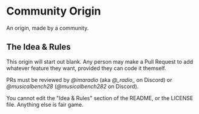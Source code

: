 # Community Origin
An origin, made by a community.

## The Idea & Rules
This origin will start out blank. Any person may make a Pull Request to add whatever feature they want, provided they can code it themself.

PRs must be reviewed by _@imaradio_ (aka _@\_radio\__ on Discord) or _@musicalbench28_ (_@musicalbench282_ on Discord).

You cannot edit the "Idea & Rules" section of the README, or the LICENSE file. Anything else is fair game.
